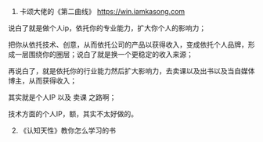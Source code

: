 
1. 卡颂大佬的《第二曲线》
<https://win.iamkasong.com>

说白了就是做个人ip，依托你的专业能力，扩大你个人的影响力；

把你从依托技术、创意，从而依托公司的产品以获得收入，变成依托个人品牌，形成一层围绕你的圈层；说白了就是换一个更稳定的收入来源；

再说白了，就是依托你的行业能力然后扩大影响力，去卖课以及出书以及当自媒体博主，从而获得收入；

其实就是个人IP 以及 卖课 之路啊；

技术方面的个人IP，额，其实不太好做的。

2. 《认知天性》教你怎么学习的书

